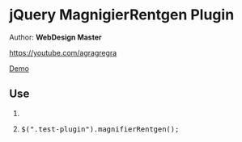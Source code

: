 <h1>jQuery MagnigierRentgen Plugin</h1>

<p>Author: <strong>WebDesign Master</strong></p>
<p><a href="https://youtube.com/agragregra" target="_blank">https://youtube.com/agragregra</a></p>
<p><a href="http://agragregra.github.io/demos/MagnifierRentgen/" target="_blank">Demo</a></p>

<h2>Use</h2>

<ol>
	<li>
<pre><div class="test-plugin"
data-image="img/msi.jpg"
data-image-zoom="img/msi-open.jpg"
data-size="100"></div></pre>
	</li>
	<li>
<pre>
$(".test-plugin").magnifierRentgen();
</pre>
	</li>
</ol>
